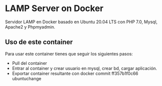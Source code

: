 # LAMP Server on Docker
Servidor LAMP en Docker basado en Ubuntu 20.04 LTS con PHP 7.0, Mysql, Apache2 y Phpmyadmin.

## Uso de este container
Para usar este container tienes que seguir los siguientes pasos:
- Pull del container
- Entrar al container y crear usuario en mysql, crear bd, cargar aplicación.
- Exportar container resultante con docker commit ff357b1f0c66 ubuntuchange